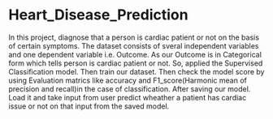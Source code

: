 # Heart_Disease_Prediction
In this project, diagnose that a person is cardiac patient or not on the basis of certain symptoms. The dataset consists of sveral independent variables and 
one dependent variable i.e. Outcome.
As our Outcome is in Categorical form which tells person is cardiac patient or not. So, applied the Supervised Classification model.
Then train our dataset. Then check the model score by using Evaluation matrics like accuracy and F1_score(Harmonic mean of precision and recall)in the case of classification.
After saving our model. Load it and take input from user predict wheather a patient has cardiac issue or not on that input from the saved model.
